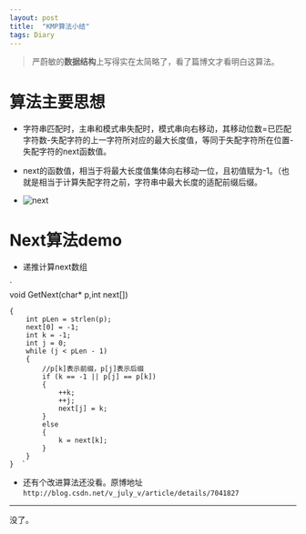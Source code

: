 ```yaml
---
layout: post
title:  "KMP算法小结"
tags: Diary
---
```

>严蔚敏的**数据结构**上写得实在太简略了，看了篇博文才看明白这算法。

# 算法主要思想

- 字符串匹配时，主串和模式串失配时，模式串向右移动，其移动位数=已匹配字符数-失配字符的上一字符所对应的最大长度值，等同于失配字符所在位置-失配字符的next函数值。

- next的函数值，相当于将最大长度值集体向右移动一位，且初值赋为-1。（也就是相当于计算失配字符之前，字符串中最大长度的适配前缀后缀。

- ![next](http://wx4.sinaimg.cn/mw690/a69cd24bgy1fgl8zca0uvj20ip03qdfz.jpg)

# Next算法demo

- 递推计算next数组

`    
void GetNext(char* p,int next[])

    {    
        int pLen = strlen(p);      
        next[0] = -1;  
        int k = -1;  
        int j = 0;  
        while (j < pLen - 1)  
        {  
            //p[k]表示前缀，p[j]表示后缀  
            if (k == -1 || p[j] == p[k])   
            {  
                ++k;  
                ++j;  
                next[j] = k;  
            }  
            else   
            {  
                k = next[k];  
            }  
        }  
    }  `


- 还有个改进算法还没看。原博地址`http://blog.csdn.net/v_july_v/article/details/7041827`

***
没了。
